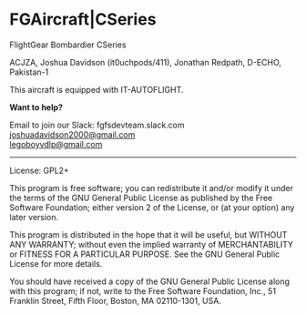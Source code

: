 # FGAircraft|CSeries
FlightGear Bombardier CSeries

ACJZA, Joshua Davidson (it0uchpods/411), Jonathan Redpath, D-ECHO, Pakistan-1

This aircraft is equipped with IT-AUTOFLIGHT.

**Want to help?**

Email to join our Slack: fgfsdevteam.slack.com<br>
joshuadavidson2000@gmail.com<br>
legoboyvdlp@gmail.com<br>

*** 

License: GPL2+

This program is free software; you can redistribute it and/or
modify it under the terms of the GNU General Public License
as published by the Free Software Foundation; either version 2
of the License, or (at your option) any later version.

This program is distributed in the hope that it will be useful,
but WITHOUT ANY WARRANTY; without even the implied warranty of
MERCHANTABILITY or FITNESS FOR A PARTICULAR PURPOSE.  See the
GNU General Public License for more details.

You should have received a copy of the GNU General Public License
along with this program; if not, write to the Free Software
Foundation, Inc., 51 Franklin Street, Fifth Floor, Boston, MA  02110-1301, USA.
